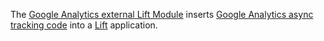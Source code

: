 The [Google Analytics external Lift Module](https://github.com/d6y/liftmodules-googleanalytics) inserts [Google Analytics async tracking code](http://code.google.com/apis/analytics/docs/tracking/asyncTracking.html) into a [Lift](http://www.liftweb.net) application.
